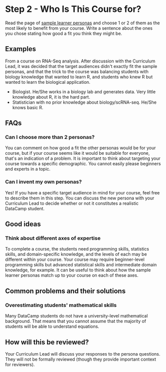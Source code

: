 # Step 2 - Who Is This Course for?

Read the page of [sample learner personas](/courses/design/personas.html) and choose 1 or 2 of them as the most likely to benefit from your course. Write a sentence about the ones you chose stating how good a fit you think they might be.


## Examples

From a course on RNA-Seq analysis. After discussion with the Curriculum Lead, it was decided that the target audiences didn't exactly fit the sample personas, and that the trick to the course was balancing students with biology knowledge that wanted to learn R, and students who knew R but wanted to learn the biological application. 

- Biologist. He/She works in a biology lab and generates data. Very little knowledge about R, it is the hard part.
- Statistician with no prior knowledge about biology/scRNA-seq. He/She knows basic R.


## FAQs

### Can I choose more than 2 personas?

You can comment on how good a fit the other personas would be for your course, but if your course seems like it would be suitable for everyone, that's an indication of a problem. It is important to think about targeting your course towards a specific demographic. You cannot easily please beginners and experts in a topic.

### Can I invent my own personas?

Yes! If you have a specific target audience in mind for your course, feel free to describe them in this step. You can discuss the new persona with your Curriculum Lead to decide whether or not it constitutes a realistic DataCamp student. 


## Good ideas

### Think about different axes of expertise

To complete a course, the students need programming skills, statistics skills, and domain-specific knowledge, and the levels of each may be different within your course. Your course may require beginner-level programming skills but advanced statistical skills and intermediate domain knowledge, for example. It can be useful to think about how the sample learner personas match up to your course on each of these axes.


## Common problems and their solutions

### Overestimating students' mathematical skills

Many DataCamp students do not have a university-level mathematical background. That means that you cannot assume that the majority of students will be able to understand equations.


## How will this be reviewed?

Your Curriculum Lead will discuss your responses to the persona questions. They will not be formally reviewed (though they provide important context for reviewers).
